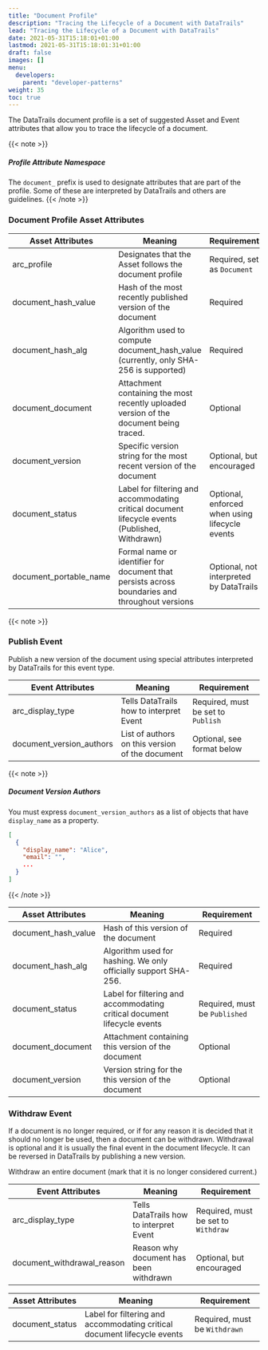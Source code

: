 ```yaml
---
title: "Document Profile"
description: "Tracing the Lifecycle of a Document with DataTrails"
lead: "Tracing the Lifecycle of a Document with DataTrails"
date: 2021-05-31T15:18:01+01:00
lastmod: 2021-05-31T15:18:01:31+01:00
draft: false
images: []
menu:
  developers:
    parent: "developer-patterns"
weight: 35
toc: true
---
```


The DataTrails document profile is a set of suggested Asset and Event attributes that allow you to trace the lifecycle of a document.

{{< note >}}

##### Profile Attribute Namespace

The `document_` prefix is used to designate attributes that are part of the profile. Some of these are interpreted by DataTrails and others are guidelines.
{{< /note >}}

### Document Profile Asset Attributes

| Asset Attributes              | Meaning                                                                                        | Requirement                 |
|------------------------|------------------------------------------------------------------------------------------------|-----------------------------|
| arc_profile            | Designates that the Asset follows the document profile                                         | Required, set as `Document` |
| document_hash_value    | Hash of the most recently published version of the document                                    | Required                    |
| document_hash_alg      | Algorithm used to compute document_hash_value (currently, only SHA-256 is supported)           | Required                            |
| document_document      | Attachment containing the most recently uploaded version of the document being traced.         | Optional |
| document_version       | Specific version string for the most recent version of the document                            | Optional, but encouraged    |
| document_status        | Label for filtering and accommodating critical document lifecycle events (Published, Withdrawn)| Optional, enforced when using lifecycle events    |
| document_portable_name | Formal name or identifier for document that persists across boundaries and throughout versions | Optional, not interpreted by DataTrails |

{{< note >}}

### Publish Event

Publish a new version of the document using special attributes interpreted by DataTrails for this event type.

| Event Attributes         | Meaning                                         | Requirement                               |
|--------------------------|-------------------------------------------------|-------------------------------------------|
| arc_display_type         | Tells DataTrails how to interpret Event              | Required, must be set to `Publish`        |
| document_version_authors | List of authors on this version of the document | Optional, see format below |

{{< note >}}

##### Document Version Authors

You must express `document_version_authors` as a list of objects that have `display_name` as a property.

```json
[
  {
    "display_name": "Alice", 
    "email": "", 
    ...
  }
]
```

{{< /note >}}

| Asset Attributes      | Meaning                                                                        | Requirement                                     |
|-----------------------|--------------------------------------------------------------------------------|-------------------------------------------------|
| document_hash_value   | Hash of this version of the document                                           | Required                                        |
| document_hash_alg     | Algorithm used for hashing. We only officially support SHA-256.                | Required
| document_status       | Label for filtering and accommodating critical document lifecycle events       | Required, must be `Published` |
| document_document     | Attachment containing this version of the document                             | Optional
| document_version      | Version string for the this version of the document                            | Optional                                        |

### Withdraw Event

If a document is no longer required, or if for any reason it is decided that it should no longer be used, then a document can be withdrawn.
Withdrawal is optional and it is usually the final event in the document lifecycle. It can be reversed in DataTrails by publishing a new version.

Withdraw an entire document (mark that it is no longer considered current.)

| Event Attributes                | Meaning                                         | Requirement                               |
|---------------------------------|-------------------------------------------------|-------------------------------------------|
| arc_display_type                | Tells DataTrails how to interpret Event              | Required, must be set to `Withdraw`        |
| document_withdrawal_reason      | Reason why document has been withdrawn          | Optional, but encouraged |

| Asset Attributes             | Meaning                                                                        | Requirement                                                        |
|------------------------------|--------------------------------------------------------------------------------|--------------------------------------------------------------------|
| document_status              | Label for filtering and accommodating critical document lifecycle events       | Required, must be `Withdrawn`                                      |
